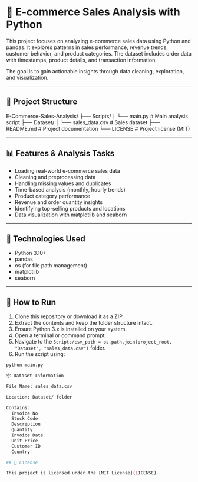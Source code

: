 # 🛒 E-commerce Sales Analysis with Python

This project focuses on analyzing e-commerce sales data using Python and pandas. It explores patterns in sales performance, revenue trends, customer behavior, and product categories. The dataset includes order data with timestamps, product details, and transaction information.

The goal is to gain actionable insights through data cleaning, exploration, and visualization.

---

## 📁 Project Structure

E-Commerce-Sales-Analysis/
├── Scripts/
│ └── main.py # Main analysis script
├── Dataset/
│ └── sales_data.csv # Sales dataset
├── README.md # Project documentation
└── LICENSE # Project license (MIT)

---

## 📊 Features & Analysis Tasks

- Loading real-world e-commerce sales data  
- Cleaning and preprocessing data  
- Handling missing values and duplicates  
- Time-based analysis (monthly, hourly trends)  
- Product category performance  
- Revenue and order quantity insights  
- Identifying top-selling products and locations  
- Data visualization with matplotlib and seaborn  

---

## 🧰 Technologies Used

- Python 3.10+  
- pandas  
- os (for file path management)  
- matplotlib  
- seaborn  

---

## 🚀 How to Run

1. Clone this repository or download it as a ZIP.  
2. Extract the contents and keep the folder structure intact.  
3. Ensure Python 3.x is installed on your system.  
4. Open a terminal or command prompt.  
5. Navigate to the `Scripts/csv_path = os.path.join(project_root, "Dataset", "sales_data.csv")` folder.  
6. Run the script using:

```bash
python main.py

📦 Dataset Information

File Name: sales_data.csv

Location: Dataset/ folder

Contains:
  Invoice No
  Stock Code
  Description
  Quantity
  Invoice Date
  Unit Price
  Customer ID
  Country

## 📄 License

This project is licensed under the [MIT License](LICENSE).


